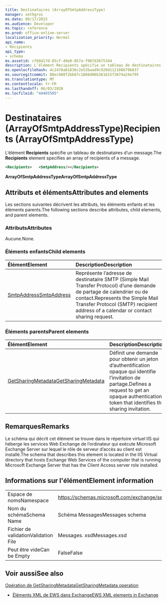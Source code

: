 ```yaml
---
title: Destinataires (ArrayOfSmtpAddressType)
manager: sethgros
ms.date: 09/17/2015
ms.audience: Developer
ms.topic: reference
ms.prod: office-online-server
localization_priority: Normal
api_name:
- Recipients
api_type:
- schema
ms.assetid: cf68417d-85cf-49e0-857a-f987d3675344
description: L’élément Recipients spécifie un tableau de destinataires d’un message.
ms.openlocfilehash: 4c2478a81836c2e52baad9c928d112108679b837
ms.sourcegitcommit: 88ec988f2bb67c1866d06b361615f3674a24e795
ms.translationtype: MT
ms.contentlocale: fr-FR
ms.lasthandoff: 06/03/2020
ms.locfileid: "44465505"
---
```

# <a name="recipients-arrayofsmtpaddresstype"></a><span data-ttu-id="6936f-103">Destinataires (ArrayOfSmtpAddressType)</span><span class="sxs-lookup"><span data-stu-id="6936f-103">Recipients (ArrayOfSmtpAddressType)</span></span>

<span data-ttu-id="6936f-104">L’élément **Recipients** spécifie un tableau de destinataires d’un message.</span><span class="sxs-lookup"><span data-stu-id="6936f-104">The **Recipients** element specifies an array of recipients of a message.</span></span> 
  
```xml
<Recipients>   <SmtpAddress/></Recipients>
```

 <span data-ttu-id="6936f-105">**ArrayOfSmtpAddressType**</span><span class="sxs-lookup"><span data-stu-id="6936f-105">**ArrayOfSmtpAddressType**</span></span>
## <a name="attributes-and-elements"></a><span data-ttu-id="6936f-106">Attributs et éléments</span><span class="sxs-lookup"><span data-stu-id="6936f-106">Attributes and elements</span></span>

<span data-ttu-id="6936f-107">Les sections suivantes décrivent les attributs, les éléments enfants et les éléments parents.</span><span class="sxs-lookup"><span data-stu-id="6936f-107">The following sections describe attributes, child elements, and parent elements.</span></span>
  
### <a name="attributes"></a><span data-ttu-id="6936f-108">Attributs</span><span class="sxs-lookup"><span data-stu-id="6936f-108">Attributes</span></span>

<span data-ttu-id="6936f-109">Aucune.</span><span class="sxs-lookup"><span data-stu-id="6936f-109">None.</span></span>
  
### <a name="child-elements"></a><span data-ttu-id="6936f-110">Éléments enfants</span><span class="sxs-lookup"><span data-stu-id="6936f-110">Child elements</span></span>

|<span data-ttu-id="6936f-111">**Élément**</span><span class="sxs-lookup"><span data-stu-id="6936f-111">**Element**</span></span>|<span data-ttu-id="6936f-112">**Description**</span><span class="sxs-lookup"><span data-stu-id="6936f-112">**Description**</span></span>|
|:-----|:-----|
|[<span data-ttu-id="6936f-113">SmtpAddress</span><span class="sxs-lookup"><span data-stu-id="6936f-113">SmtpAddress</span></span>](smtpaddress.md) <br/> |<span data-ttu-id="6936f-114">Représente l’adresse de destinataire SMTP (Simple Mail Transfer Protocol) d’une demande de partage de calendrier ou de contact.</span><span class="sxs-lookup"><span data-stu-id="6936f-114">Represents the Simple Mail Transfer Protocol (SMTP) recipient address of a calendar or contact sharing request.</span></span>  <br/> |
   
### <a name="parent-elements"></a><span data-ttu-id="6936f-115">Éléments parents</span><span class="sxs-lookup"><span data-stu-id="6936f-115">Parent elements</span></span>

|<span data-ttu-id="6936f-116">**Élément**</span><span class="sxs-lookup"><span data-stu-id="6936f-116">**Element**</span></span>|<span data-ttu-id="6936f-117">**Description**</span><span class="sxs-lookup"><span data-stu-id="6936f-117">**Description**</span></span>|
|:-----|:-----|
|[<span data-ttu-id="6936f-118">GetSharingMetadata</span><span class="sxs-lookup"><span data-stu-id="6936f-118">GetSharingMetadata</span></span>](getsharingmetadata.md) <br/> |<span data-ttu-id="6936f-119">Définit une demande pour obtenir un jeton d’authentification opaque qui identifie l’invitation de partage.</span><span class="sxs-lookup"><span data-stu-id="6936f-119">Defines a request to get an opaque authentication token that identifies the sharing invitation.</span></span>  <br/> |
   
## <a name="remarks"></a><span data-ttu-id="6936f-120">Remarques</span><span class="sxs-lookup"><span data-stu-id="6936f-120">Remarks</span></span>

<span data-ttu-id="6936f-121">Le schéma qui décrit cet élément se trouve dans le répertoire virtuel IIS qui héberge les services Web Exchange de l’ordinateur qui exécute Microsoft Exchange Server sur lequel le rôle de serveur d’accès au client est installé.</span><span class="sxs-lookup"><span data-stu-id="6936f-121">The schema that describes this element is located in the IIS Virtual directory that hosts Exchange Web Services of the computer that is running Microsoft Exchange Server that has the Client Access server role installed.</span></span>
  
## <a name="element-information"></a><span data-ttu-id="6936f-122">Informations sur l'élément</span><span class="sxs-lookup"><span data-stu-id="6936f-122">Element information</span></span>

|||
|:-----|:-----|
|<span data-ttu-id="6936f-123">Espace de noms</span><span class="sxs-lookup"><span data-stu-id="6936f-123">Namespace</span></span>  <br/> |https://schemas.microsoft.com/exchange/services/2006/messages  <br/> |
|<span data-ttu-id="6936f-124">Nom du schéma</span><span class="sxs-lookup"><span data-stu-id="6936f-124">Schema Name</span></span>  <br/> |<span data-ttu-id="6936f-125">Schéma Messages</span><span class="sxs-lookup"><span data-stu-id="6936f-125">Messages schema</span></span>  <br/> |
|<span data-ttu-id="6936f-126">Fichier de validation</span><span class="sxs-lookup"><span data-stu-id="6936f-126">Validation File</span></span>  <br/> |<span data-ttu-id="6936f-127">Messages. xsd</span><span class="sxs-lookup"><span data-stu-id="6936f-127">Messages.xsd</span></span>  <br/> |
|<span data-ttu-id="6936f-128">Peut être vide</span><span class="sxs-lookup"><span data-stu-id="6936f-128">Can be Empty</span></span>  <br/> |<span data-ttu-id="6936f-129">False</span><span class="sxs-lookup"><span data-stu-id="6936f-129">False</span></span>  <br/> |
   
## <a name="see-also"></a><span data-ttu-id="6936f-130">Voir aussi</span><span class="sxs-lookup"><span data-stu-id="6936f-130">See also</span></span>



[<span data-ttu-id="6936f-131">Opération de GetSharingMetadata</span><span class="sxs-lookup"><span data-stu-id="6936f-131">GetSharingMetadata operation</span></span>](getsharingmetadata-operation.md)


- [<span data-ttu-id="6936f-132">Éléments XML de EWS dans Exchange</span><span class="sxs-lookup"><span data-stu-id="6936f-132">EWS XML elements in Exchange</span></span>](ews-xml-elements-in-exchange.md)

